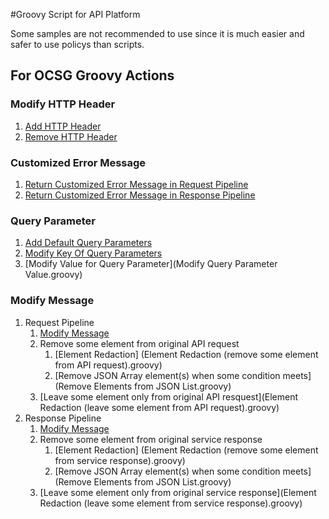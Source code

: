 #Groovy Script for API Platform

Some samples are not recommended to use since it is much easier and safer to use policys than scripts.

## For OCSG Groovy Actions
### Modify HTTP Header
1. [Add HTTP Header](Add_HTTPHeader.groovy)
2. [Remove HTTP Header](Remove_HTTPHeader.groovy)

### Customized Error Message
1. [Return Customized Error Message in Request Pipeline](Return_CustomizedErrorMessage_in_RequestPipeline.groovy)
2. [Return Customized Error Message in Response Pipeline](Return_CustomizedErrorMessage_in_ResponsePipeline.groovy)

### Query Parameter
1. [Add Default Query Parameters](Add_DefaultQueryParameters.groovy)
2. [Modify Key Of Query Parameters](Modify_KeyOfQueryParameters.groovy)
3. [Modify Value for Query Parameter](Modify Query Parameter Value.groovy)

### Modify Message
1. Request Pipeline
    1. [Modify Message](Modify_Message_in_RequestPipeline.groovy)
    2. Remove some element from original API request
        1. [Element Redaction] (Element Redaction (remove some element from API request).groovy)
        2. [Remove JSON Array element(s) when some condition meets] (Remove Elements from JSON List.groovy)
    3. [Leave some element only from original API resquest](Element Redaction (leave some element from API request).groovy)
2. Response Pipeline
    1. [Modify Message](Modify_Message_in_ResponsePipeline.groovy)
    2. Remove some element from original service response
        1. [Element Redaction] (Element Redaction (remove some element from service response).groovy)
        2. [Remove JSON Array element(s) when some condition meets] (Remove Elements from JSON List.groovy)
    3. [Leave some element only from original service response](Element Redaction (leave some element from service response).groovy)


